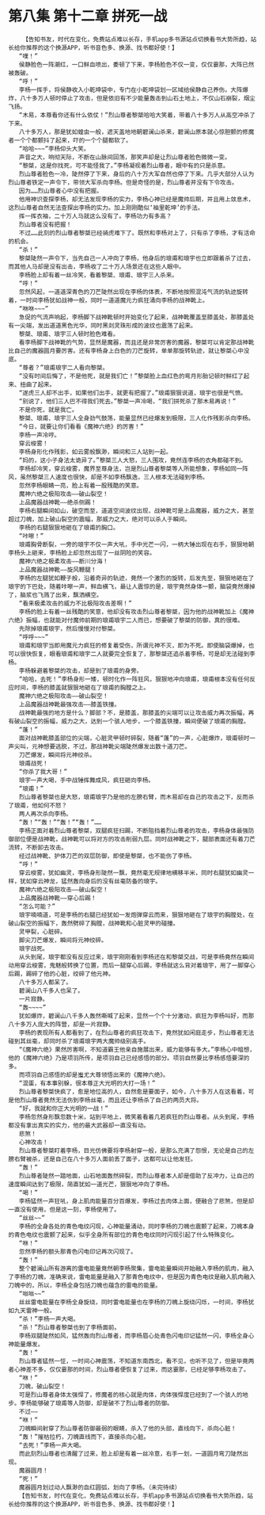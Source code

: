 # 第八集 第十二章 拼死一战
        【告知书友，时代在变化，免费站点难以长存，手机app多书源站点切换看书大势所趋，站长给你推荐的这个换源APP，听书音色多、换源、找书都好使！】
       “噗！”
       侯静脸色一阵潮红，一口鲜血喷出，委顿了下来，李杨脸色不仅一变，仅仅霎那，大阵已然被轰破。
       “呼！”
       李杨一挥手，将侯静收入小乾坤袋中，专门在小乾坤袋划一区域给侯静自己养伤。大阵爆炸，八十多万人顿时停止了攻击，但是依旧有不少能量轰击到山石土地上，不仅山石崩裂，烟尘飞扬。
       “木易，本尊看你还有什么依仗！”烈山尊者黎桀哈哈大笑着，带着八十多万人从高空冲杀了下来。
       八十多万人，那是犹如蝗虫一般，遮天盖地地朝碧澜山杀来，碧澜山原本就心惊胆颤的修魔者一个个都颤抖了起来，吓的一个个腿都软了。
       “哈哈~~~”李杨仰头大笑。
       声音之大，响彻天际，不断在山脉间回荡，那笑声却是让烈山尊者脸色微微一变。
       “黎桀，这是你找死，可不能怪我了。”李杨凝视着烈山尊者，眼中有的只是杀意。
       烈山尊者脸色一冷，陡然停了下来，身后的八十万大军自然也停了下来。几乎大部分人认为烈山尊者铁定一声令下，带领大军杀向李杨。但是奇怪的是，烈山尊者并没有下令攻击。
       因为……烈山尊者心中没有把握。
       他用神识查探李杨，却无法发现李杨的实力，李杨心神已经是魔帅后期，并且用上敛息术，这烈山尊者自然无法查探出李杨的实力。加上刚刚酷似‘袖里乾坤’的手法。
       挥一挥衣袖，二十万人马就这么没有了。李杨功力有多高？
       烈山尊者没有把握！
       不过……此刻的烈山尊者黎桀已经骑虎难下了。既然和李杨对上了，只有杀了李杨，才有活命的机会。
       “杀！”
       黎桀陡然一声令下，当先自己一人冲向了李杨，他身后的琅甫和琅宇也立即跟着杀了过去，而其他人马却是没有出击，李杨收了二十万人场景还在这些人眼中。
       李杨脸上却有着一丝冷笑，看着黎桀、琅甫、琅宇三人杀来。
       “呼！”
       忽然风起，一道道深青色的刀芒陡然出现在李杨的体表，不断地按照混沌气流的轨迹旋转着，一时间李杨犹如战神一般，同时一道道魔元力疯狂涌向李杨的战神靴上。
       “咻咻~~~”
       急促的气流声响起，李杨脚下战神靴顿时开始变化了起来，战神靴覆盖至膝盖处，那膝盖处有一尖端，发出道道黑色光华，同时黑剡灵珠形成的波纹也震荡了起来。
       黎桀、琅甫、琅宇三人顿时脸色难看。
       看李杨脚下战神靴的气势，显然是魔器，而且还是非常厉害的魔器，黎桀可以肯定那战神靴比自己的魔器圆月要厉害。还有李杨身上白色的刀芒旋转，单单那旋转轨迹，就让黎桀心中没底。
       “尊者？”琅甫琅宇二人看向黎桀。
       “没有时间后悔了，不是他死，就是我们亡！”黎桀脸上血红色的弯月形胎记顿时鲜红了起来、扭曲了起来。
       “遂虎三人却不出手，如果他们出手，就更有把握了。”琅甫狠狠说道，琅宇也很是气愤。
       “别说了，他们三人巴不得我们死去。”黎桀一声冷喝，“我们拼死杀了那木易再说！”
       不是你死，就是我亡。
       黎桀、琅甫、琅宇三人全身劲气鼓荡，能量显然已经爆发到极限，三人化作残影杀向李杨。
       “今日，就要让你们看看《魔神六绝》的厉害！”
       李杨一声冷哼。
       穿云梭雾！
       李杨身形化作残影，如云雾般飘渺，瞬间和三人站到一起。
       “妈的，这小子身法太诡异了。”黎桀三人大怒，三人围攻，竟然连李杨的衣角都碰不到。
       李杨却冷笑，穿云梭雾，魔界至尊身法，岂是烈山尊者黎桀等人所能想象，李杨如同一阵风，虽然黎桀三人速度也很快，却是不如李杨飘逸，三人根本无法碰到李杨。
       忽然李杨眼睛一亮，脸上有着一股残酷的笑意。
       魔神六绝之极阳攻击——破山裂空！
       上品魔器战神靴——绝杀侧踢！
       李杨右腿瞬间如山，破空而至，道道空间波纹出现，战神靴可是上品魔器，威力之大，甚至超过刀魄，加上破山裂空的震幅，那威力之大，绝对可以杀人于瞬间。
       李杨的右腿狠狠地砸在了琅甫的胸口。
       “咔嚓！”
       琅甫胸骨断裂，一旁的琅宇不仅一声大吼，手中光芒一闪，一柄大锤出现在右手，狠狠地朝李杨头上砸来，李杨脸上却忽然出现了一丝阴险的笑容。
       魔神六绝之极柔攻击——断川分海！
       上品魔器战神靴——旋风鞭腿！
       李杨的左腿犹如鞭子般，沿着奇异的轨迹，竟然一个激烈的旋转，后发先至，狠狠地砸在了琅宇的下巴处，随着咔嚓一声，鲜血横飞，最让人震惊的是，琅宇竟然身体一颤，脑袋竟然爆掉了，脑浆也飞溅了出来，飘洒横空。
       “看来极柔攻击的威力不比极阳攻击差啊！”
       李杨的脸上有着一丝残酷的笑意，他却没有攻击烈山尊者黎桀，因为他的战神靴加上《魔神六绝》振幅，也就能对付魔帅前期的琅甫琅宇二人而已，想要破了黎桀的防御，真的很难。
       先除掉琅甫琅宇，然后慢慢对付黎桀。
       “呼呼~~~”
       琅甫和琅宇当即用魔元力疯狂的修复着受伤，所谓元神不灭，即为不死。即使脑袋爆掉，也可以很快恢复，眼看琅甫和琅宇二人就要完全恢复了，那黎桀还追杀着李杨，可是却无法碰到李杨。
       李杨躲避着黎桀的攻击，却是到了琅甫的身旁。
       “哈哈，去死！”李杨身形一矮，顿时化作一阵狂风，狠狠地冲向琅甫，琅甫根本没有任何反应时间，李杨的膝盖就狠狠地砸在了琅甫的胸膛之上。
       魔神六绝之极阳攻击——破山裂空！
       上品魔器战神靴最强攻击——膝盖铁撞。
       战神靴最强的地方是什么？脚部？不，是膝盖，那膝盖的尖端可以让攻击威力再次振幅，再有破山裂空的振幅，威力之大，达到一个骇人地步，一个膝盖铁撞，瞬间便破了琅甫的胸膛。
       “蓬！”
       面对战神靴膝盖部位的尖端，心脏灵甲顿时碎裂，随着“蓬”的一声，心脏爆炸，琅甫顿时一声尖叫，元神想要逃脱，不过，那战神靴尖端陡然爆发出数十道刀芒。
       刀芒爆发，瞬间将元神绞杀。
       琅甫战死！
       “你杀了我大哥！”
       琅宇一声大喝，手中战锤挥舞成风，疯狂砸向李杨。
       “琅甫！”
       烈山尊者黎桀也是大怒，琅甫琅宇乃是他的左膀右臂，而木易却在自己的攻击之下，反而杀了琅甫，他如何不怒？
       两人再次杀向李杨。
       “轰！”“轰！”“轰！”“轰！”……
       李杨正面对着烈山尊者黎桀，双腿疯狂扫踢，不断阻挡着烈山尊者的攻击，李杨身体最强防御部位便是战神靴，战神靴可以将对方的攻击削弱九层。同时战神靴之下，腿部表面还有着刀芒流转，不断卸去攻击。
       经过战神靴、护体刀芒的双层防御，即使是黎桀，也不能伤了李杨。
       “呼！”
       穿云梭雾，犹如幽灵，李杨身形陡然一飘，竟然毫无规律地横移半米，同时右腿犹如幽灵一样，犹如穿云神龙，猛然轰向身后的没有丝毫防备的琅宇。
       魔神六绝之极阳攻击——破山裂空！
       上品魔器战神靴——穿心后踢！
       “怎么可能？”
       琅宇喃喃道，可是李杨的右腿已经犹如一发炮弹穿云而来，狠狠地砸在了琅宇的胸膛处，在破山裂空的振幅下，轰然劈碎了胸膛，战神靴和心脏灵甲的碰撞。
       灵甲裂，心脏碎。
       脚尖刀芒爆发，瞬间将元神绞碎。
       琅宇战死。
       从头到尾，琅宇都没有反应过来，琅宇刚刚看到李杨还在和黎桀交战，可是李杨竟然在瞬间动用穿云梭雾，鬼魅般转换了位置，而后一腿穿心后踢，李杨就这么背对着琅宇，用了一脚穿心后踢，踢碎了他的心脏，绞碎了他元神。
       八十多万人都呆了。
       碧澜山八千多人也呆了。
       一片寂静。
       “轰~~~~”
       犹如爆炸，碧澜山八千多人轰然嘶喊了起来，显然一个个十分激动，疯狂为李杨叫好，而那八十多万人庞大的阵营，却是一片寂静。
       李杨的表现所有人都看到了，在烈山尊者的疯狂攻击下，竟然犹如闲庭走步，烈山尊者无法碰到其丝毫，却同时杀了琅甫琅宇两大魔帅级别高手。
       “《魔神六绝》果然厉害啊，不知道霸王他亲自施展出来，威力能够有多大。”李杨心中暗想，他的《魔神六绝》乃是项羽所传，是项羽自己已经感悟的部分。项羽自然要比李杨感悟要深的多。
       而项羽自己感悟的却是蚩尤大尊领悟出来的《魔神六绝》。
       “混蛋，有本事别躲，很本尊正大光明的大打一场！”
       烈山尊者黎桀快疯了，愈是地位高的人，自然愈是要面子，如今，八十多万人在这看着，可是他烈山尊者竟然无法伤到李杨丝毫，而且还让李杨杀了自己的两员大将。
       “好，我就和你正大光明的一战！”
       李杨忽然身形飘忽数十米，站到平地上，微笑着看着几若疯狂的烈山尊者。从头到尾，李杨都没有拿出真实的实力，他的最大武器却一直没有动。
       悲煞！
       心神攻击！
       烈山尊者黎桀盯着李杨，目光仿佛要将李杨射穿一般，是那么充满了怨恨，无论是自己的左膀右臂被杀，还是自己在八十多万人面前丢了面子，这都可以让他发狂。
       “轰！”
       烈山尊者陡然一踏地面，山石地面轰然碎裂，而烈山尊者本人却是借助了反冲力，让自己的速度瞬间达到了极限，简直犹如一道光芒，狠狠地冲向了李杨。
       “喝！”
       李杨猛然一声狂吼，身上肌肉能量百分百爆发，李杨过去肉体上面，便融合了悲煞，但是却一直没有使用，但是这一刻，李杨使用了。
       “丝丝~~”
       李杨的全身各处的青色电纹闪现，心神能量涌动，同时李杨的刀魄也震颤了起来，刀魄本身的青色电纹也震颤了起来，似乎全身所有部位的青色电纹同时闪现引起了什么特殊变化。
       “咻！”
       忽然李杨的额头那青色闪电印记再次闪现了。
       “轰！”
       整个碧澜山所有游离的雷电能量竟然朝李杨聚集，雷电能量瞬间开始融入李杨的肌肉，融入了李杨的刀魄，准确来说，雷电能量是融入了那青色电纹中，但是因为青色电纹是融入肌肉融入刀魄中的，所以，李杨全身包括刀魄也蕴含的雷电的能量。
       “咝咝~~”
       丝丝雷电能量在李杨全身旋绕，同时雷电能量也在李杨的刀魄上旋绕闪烁，一时间，李杨犹如九天雷神一般。
       “杀！”李杨一声大喝。
       “杀！”烈山尊者黎桀也到了李杨面前。
       李杨双腿陡然如风，猛然轰向烈山尊者，而李杨眉心处青色闪电印记猛然一闪，李杨全身心神能量爆发。
       “轰！”
       烈山尊者猛然一怔，一时间心神震荡，不知道东南西北，看不见，也听不见了，但是毕竟两者心神差不多，仅仅霎那的时间，烈山尊者便恢复了过来，而这霎那，已经足够李杨攻击了。
       “咻！”
       刀魄，破山裂空！
       可是烈山尊者身体太强悍了，修魔者的核心就是肉体，肉体强悍度已经到了一个骇人的地步。李杨能够破了琅甫等人防御，却是破不了烈山尊者的防御。
       不过——
       “咻！”
       刀魄瞬间射穿了烈山尊者防御最弱的眼睛，杀入了他的头部，直线向下，杀向心脏！
       “轰！”摧枯拉朽，刀魄直线而下，直接杀向心脏。
       “去死！”李杨一声大喝。
       而此刻烈山尊者也清醒了过来，脸上却是有着一丝冷意，右手一划，一道圆月弯刀陡然出现。
       魔器圆月！
       “死！”
       魔器圆月划过动人飘渺的血红圆弧，划向了李杨。（未完待续）
       【告知书友，时代在变化，免费站点难以长存，手机app多书源站点切换看书大势所趋，站长给你推荐的这个换源APP，听书音色多、换源、找书都好使！】